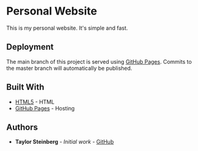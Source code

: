 # Personal Website

This is my personal website. It's simple and fast.

## Deployment

The main branch of this project is served using [GitHub Pages](https://pages.github.com/). Commits to the master branch will automatically be published.

## Built With

* [HTML5](https://whatwg.org/) - HTML
* [GitHub Pages](https://pages.github.com/) - Hosting

## Authors

* **Taylor Steinberg** - *Initial work* - [GitHub](https://github.com/tdstein)

